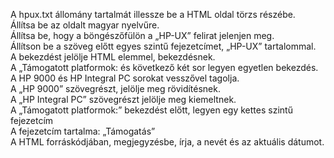 A hpux.txt állomány tartalmát illessze be a HTML oldal törzs részébe.<br/>
Állítsa be az oldalt magyar nyelvűre.<br/>
Állítsa be, hogy a böngészőfülön a „HP-UX” felirat jelenjen meg.<br/>
Állítson be a szöveg előtt egyes szintű fejezetcímet, „HP-UX” tartalommal.<br/>
A bekezdést jelölje HTML elemmel, bekezdésnek.<br/>
A „Támogatott platformok: és következő két sor legyen egyetlen bekezdés.<br/>
A HP 9000 és HP Integral PC sorokat vesszővel tagolja.<br/>
A „HP 9000” szövegrészt, jelölje meg rövidítésnek.<br/>
A „HP Integral PC” szövegrészt jelölje meg kiemeltnek.<br/>
A „Támogatott platformok:” bekezdést előtt, legyen egy kettes szintű fejezetcím<br/>
A fejezetcím tartalma: „Támogatás”<br/>
A HTML forráskódjában, megjegyzésbe, írja, a nevét és az aktuális dátumot.<br/>
